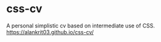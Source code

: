 # css-cv
A personal simplistic cv based on intermediate use of CSS.
https://alankrit03.github.io/css-cv/
